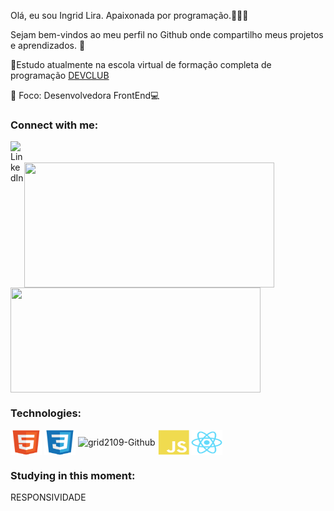 Olá, eu sou Ingrid Lira. Apaixonada por programação.👋😊💕

Sejam bem-vindos ao meu perfil no Github onde compartilho meus projetos e aprendizados. 🚀

🌱Estudo atualmente na escola virtual de formação completa de programação <a href="https://rodolfomori.com/devclub/">DEVCLUB</a>

🎯 Foco: Desenvolvedora FrontEnd💻

### Connect with me:

<p>
<a href="https://www.linkedin.com/in/grid-lira/">
<img align="left" alt="LinkedIn" width="22px" src="https://cdn.jsdelivr.net/npm/simple-icons@v3/icons/linkedin.svg" />
</a>
</p>
</p>
<br />
<br />

<div>
  <a href="https://github.com/grid2109/github-readme-stats">
    <img width=400 height=200 align="center" src="https://github-readme-stats.vercel.app/api?username=grid2109&show_icons=true&theme=neon&include_all_commits" />
  </a>
  <a href="https://github.com/grid2109/github-readme-stats">
  <img width=400 height=168 align="center" src="https://github-readme-stats.vercel.app/api/top-langs?username=grid2109&layout=donut&langs_count=5&theme=transparent" />
  </a>
</div>



###  Technologies:


<div style="display: inline_block">
  <img align="center" alt="grid2109-HTML" height="40" width="50" src="https://raw.githubusercontent.com/devicons/devicon/master/icons/html5/html5-original.svg">
  <img align="center" alt="grid2109-CSS" height="40" width="50" src="https://raw.githubusercontent.com/devicons/devicon/master/icons/css3/css3-original.svg">
  <img align="center" alt="grid2109-Github" height="40" width="50" src="https://raw.githubusercontent.com/jmnote/z-icons/master/svg/git.svg">
  <img align="center" alt="grid2109-Js" height="40" width="50" src="https://raw.githubusercontent.com/devicons/devicon/master/icons/javascript/javascript-plain.svg">
  <img align="center" alt="grid2109-React" height="40" width="50" src="https://raw.githubusercontent.com/devicons/devicon/master/icons/react/react-original.svg">  
</div> 

  
### Studying in this moment:
RESPONSIVIDADE


